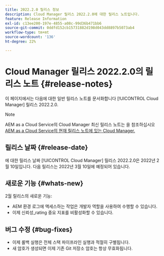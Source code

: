 ```yaml
---
title: 2022.2.0 릴리스 정보
description: Cloud Manager 릴리스 2022.2.0에 대한 릴리스 노트입니다.
feature: Release Information
exl-id: c13ee200-197e-4855-a08c-99d36b471bb6
source-git-commit: 0ddfd152cb15731882d198d043dd8897b5073ab4
workflow-type: tm+mt
source-wordcount: '136'
ht-degree: 22%

---
```


# Cloud Manager 릴리스 2022.2.0의 릴리스 노트 {#release-notes}

이 페이지에서는 다음에 대한 일반 릴리스 노트를 문서화합니다 [!UICONTROL Cloud Manager] 릴리스 2022.2.0.

>[!NOTE]
>
>AEM as a Cloud Service의 Cloud Manager 최신 릴리스 노트는 을 참조하십시오 [AEM as a Cloud Service의 현재 릴리스 노트에 있는 Cloud Manager.](https://experienceleague.adobe.com/docs/experience-manager-cloud-service/content/implementing/using-cloud-manager/release-notes-cloud-manager/release-notes-cm-current.html)

## 릴리스 날짜 {#release-date}

에 대한 릴리스 날짜 [!UICONTROL Cloud Manager] 릴리스 2022.2.0은 2022년 2월 10일입니다. 다음 릴리스는 2022년 3월 10일에 예정되어 있습니다.

## 새로운 기능 {#whats-new}

2월 릴리스의 새로운 기능:

* AEM 환경 로그에 액세스하는 작업은 개발자 역할을 사용하여 수행할 수 있습니다.
* 이제 신뢰성_rating 중요 지표를 비활성화할 수 있습니다.

## 버그 수정 {#bug-fixes}

* 이제 롤백 실행은 전체 스택 파이프라인 실행과 적절히 구별됩니다.
* 새 암호가 생성되면 이제 기존 Git 저장소 암호는 항상 무효화됩니다.

